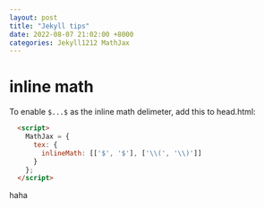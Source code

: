 ```yaml
---
layout: post
title: "Jekyll tips"
date: 2022-08-07 21:02:00 +8000
categories: Jekyll1212 MathJax
---
```


# inline math
To enable `$...$` as the inline math delimeter, add this to head.html:
```html
  <script>
    MathJax = {
      tex: {
        inlineMath: [['$', '$'], ['\\(', '\\)']]
      }
    };
  </script>
```

haha